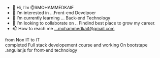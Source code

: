 - 👋 Hi, I’m @SMOHAMMEDKAIF
- 👀 I’m interested in ...Front-end Develpoer
- 🌱 I’m currently learning ... Back-end Technology
- 💞️ I’m looking to collaborate on .. Findind best place to grow my career.
- 📫 How to reach me ...mohammedkaif@gmail.com

from  Non IT to IT   
completed  Full stack developement course 
and working On bootstape  .angular.js for front-end technology
<!---
SMOHAMMEDKAIF/SMOHAMMEDKAIF is a ✨ special ✨ repository because its `README.md` (this file) appears on your GitHub profile.
You can click the Preview link to take a look at your changes.
--->
